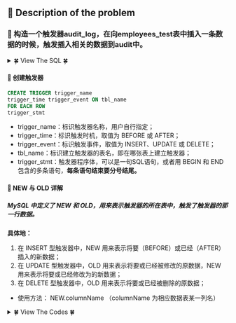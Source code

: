 ## &#128044; Description of the problem


### &#127800; 构造一个触发器audit_log，在向employees_test表中插入一条数据的时候，触发插入相关的数据到audit中。



<details>
<summary>&#127808; View The SQL &#127808;</summary>
  

```sql
CREATE TABLE employees_test(
ID INT PRIMARY KEY NOT NULL,
NAME TEXT NOT NULL,
AGE INT NOT NULL,
ADDRESS CHAR(50),
SALARY REAL
);
CREATE TABLE audit(
EMP_no INT NOT NULL,
NAME TEXT NOT NULL
);
```
</details>

#### &#127800; 创建触发器
```sql
CREATE TRIGGER trigger_name
trigger_time trigger_event ON tbl_name
FOR EACH ROW
trigger_stmt
```
- trigger_name：标识触发器名称，用户自行指定；
- trigger_time：标识触发时机，取值为 BEFORE 或 AFTER；
- trigger_event：标识触发事件，取值为 INSERT、UPDATE 或 DELETE；
- tbl_name：标识建立触发器的表名，即在哪张表上建立触发器；
- trigger_stmt：触发器程序体，可以是一句SQL语句，或者用 BEGIN 和 END 包含的多条语句，**每条语句结束要分号结尾。**

#### &#127800; NEW 与 OLD 详解
##### MySQL 中定义了 NEW 和 OLD，用来表示触发器的所在表中，触发了触发器的那一行数据。
**具体地：**

1. 在 INSERT 型触发器中，NEW 用来表示将要（BEFORE）或已经（AFTER）插入的新数据；
2. 在 UPDATE 型触发器中，OLD 用来表示将要或已经被修改的原数据，NEW 用来表示将要或已经修改为的新数据；
3. 在 DELETE 型触发器中，OLD 用来表示将要或已经被删除的原数据；
  - 使用方法： NEW.columnName （columnName 为相应数据表某一列名） 
  
  
<details>
<summary>&#127808; View The Codes &#127808;</summary>
  
```sql
CREATE TRIGGER audit_log AFTER INSERT ON employees_test FOR EACH ROW
BEGIN
     INSERT INTO audit
     VALUES (new.id, new.name);
END

# create trigger audit_log 
# after insert on employees_test for each row
# begin 
#     insert into audit
#     values(new.id, new.name);
# end
```
</details>